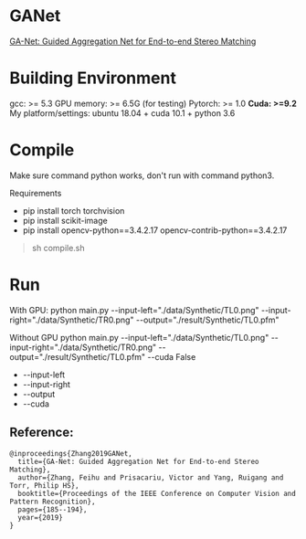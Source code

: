 # GANet

[GA-Net: Guided Aggregation Net for End-to-end Stereo Matching](https://arxiv.org/pdf/1904.06587.pdf)

# Building Environment
gcc: >= 5.3
GPU memory: >= 6.5G (for testing)
Pytorch: >= 1.0
**Cuda: >=9.2** 
My platform/settings: ubuntu 18.04 + cuda 10.1 + python 3.6

# Compile

Make sure command python works, don't run with command python3.

Requirements
* pip install torch torchvision
* pip install scikit-image
* pip install opencv-python\==3.4.2.17 opencv-contrib-python==3.4.2.17

>sh compile.sh

# Run
With GPU:
python main.py --input-left="./data/Synthetic/TL0.png" --input-right="./data/Synthetic/TR0.png" --output="./result/Synthetic/TL0.pfm"

Without GPU
python main.py --input-left="./data/Synthetic/TL0.png" --input-right="./data/Synthetic/TR0.png" --output="./result/Synthetic/TL0.pfm" --cuda False

* -\-input-left <path to left image>
* -\-input-right <path to right image>
* -\-output <path to output PFM file>
* -\-cuda <use GPU or not>


## Reference:
    @inproceedings{Zhang2019GANet,
      title={GA-Net: Guided Aggregation Net for End-to-end Stereo Matching},
      author={Zhang, Feihu and Prisacariu, Victor and Yang, Ruigang and Torr, Philip HS},
      booktitle={Proceedings of the IEEE Conference on Computer Vision and Pattern Recognition},
      pages={185--194},
      year={2019}
    }

